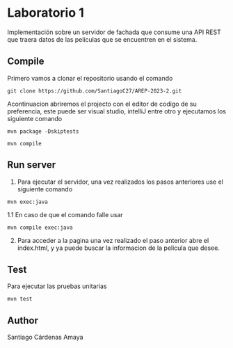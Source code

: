 # Laboratorio 1

Implementación sobre un servidor de fachada que consume una API REST que traera datos de las películas que se encuentren en el sistema.

## Compile

Primero vamos a clonar el repositorio usando el comando
```
git clone https://github.com/SantiagoC27/AREP-2023-2.git
```
Acontinuacion abriremos el projecto con el editor de codigo de su preferencia, este puede ser visual studio, intelliJ entre otro y ejecutamos los siguiente comando
```
mvn package -Dskiptests
```
```
mvn compile
```

## Run server

1. Para ejecutar el servidor, una vez realizados los pasos anteriores use el siguiente comando

```
mvn exec:java
```
1.1 En caso de que el comando falle usar

```
mvn compile exec:java
```

2. Para acceder a la pagina una vez realizado el paso anterior abre el index.html, y ya puede buscar la informacion de la pelicula que desee.


## Test

Para ejecutar las pruebas unitarias

```
mvn test
```

## Author

Santiago Cárdenas Amaya


